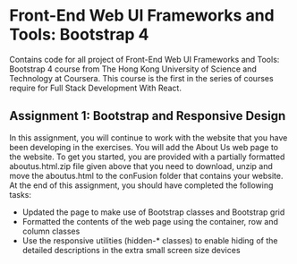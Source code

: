 # Front-End Web UI Frameworks and Tools: Bootstrap 4
Contains code for all project of Front-End Web UI Frameworks and Tools: Bootstrap 4 course from The Hong Kong University of Science and Technology at Coursera. This course is the first in the series of courses require for Full Stack Development With React.

## Assignment 1: Bootstrap and Responsive Design
In this assignment, you will continue to work with the website that you have been developing in the exercises. You will add the About Us web page to the website. To get you started, you are provided with a partially formatted aboutus.html.zip file given above that you need to download, unzip and move the aboutus.html to the conFusion folder that contains your website. At the end of this assignment, you should have completed the following tasks:

* Updated the page to make use of Bootstrap classes and Bootstrap grid
* Formatted the contents of the web page using the container, row and column classes
* Use the responsive utilities (hidden-* classes) to enable hiding of the detailed descriptions in the extra small screen size devices
